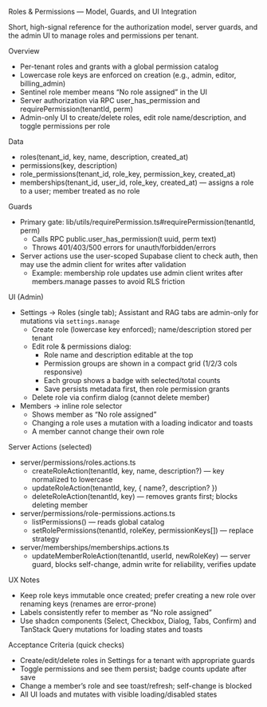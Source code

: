 Roles & Permissions — Model, Guards, and UI Integration

Short, high-signal reference for the authorization model, server guards, and the admin UI to manage roles and permissions per tenant.

Overview
- Per-tenant roles and grants with a global permission catalog
- Lowercase role keys are enforced on creation (e.g., admin, editor, billing_admin)
- Sentinel role member means “No role assigned” in the UI
- Server authorization via RPC user_has_permission and requirePermission(tenantId, perm)
- Admin-only UI to create/delete roles, edit role name/description, and toggle permissions per role

Data
- roles(tenant_id, key, name, description, created_at)
- permissions(key, description)
- role_permissions(tenant_id, role_key, permission_key, created_at)
- memberships(tenant_id, user_id, role_key, created_at) — assigns a role to a user; member treated as no role

Guards
- Primary gate: lib/utils/requirePermission.ts#requirePermission(tenantId, perm)
  - Calls RPC public.user_has_permission(t uuid, perm text)
  - Throws 401/403/500 errors for unauth/forbidden/errors
- Server actions use the user-scoped Supabase client to check auth, then may use the admin client for writes after validation
  - Example: membership role updates use admin client writes after members.manage passes to avoid RLS friction

UI (Admin)
- Settings → Roles (single tab); Assistant and RAG tabs are admin-only for mutations via `settings.manage`
  - Create role (lowercase key enforced); name/description stored per tenant
  - Edit role & permissions dialog:
    - Role name and description editable at the top
    - Permission groups are shown in a compact grid (1/2/3 cols responsive)
    - Each group shows a badge with selected/total counts
    - Save persists metadata first, then role permission grants
  - Delete role via confirm dialog (cannot delete member)
- Members → inline role selector
  - Shows member as “No role assigned”
  - Changing a role uses a mutation with a loading indicator and toasts
  - A member cannot change their own role

Server Actions (selected)
- server/permissions/roles.actions.ts
  - createRoleAction(tenantId, key, name, description?) — key normalized to lowercase
  - updateRoleAction(tenantId, key, { name?, description? })
  - deleteRoleAction(tenantId, key) — removes grants first; blocks deleting member
- server/permissions/role-permissions.actions.ts
  - listPermissions() — reads global catalog
  - setRolePermissions(tenantId, roleKey, permissionKeys[]) — replace strategy
- server/memberships/memberships.actions.ts
  - updateMemberRoleAction(tenantId, userId, newRoleKey) — server guard, blocks self-change, admin write for reliability, verifies update

UX Notes
- Keep role keys immutable once created; prefer creating a new role over renaming keys (renames are error-prone)
- Labels consistently refer to member as “No role assigned”
- Use shadcn components (Select, Checkbox, Dialog, Tabs, Confirm) and TanStack Query mutations for loading states and toasts

Acceptance Criteria (quick checks)
- Create/edit/delete roles in Settings for a tenant with appropriate guards
- Toggle permissions and see them persist; badge counts update after save
- Change a member’s role and see toast/refresh; self-change is blocked
- All UI loads and mutates with visible loading/disabled states

